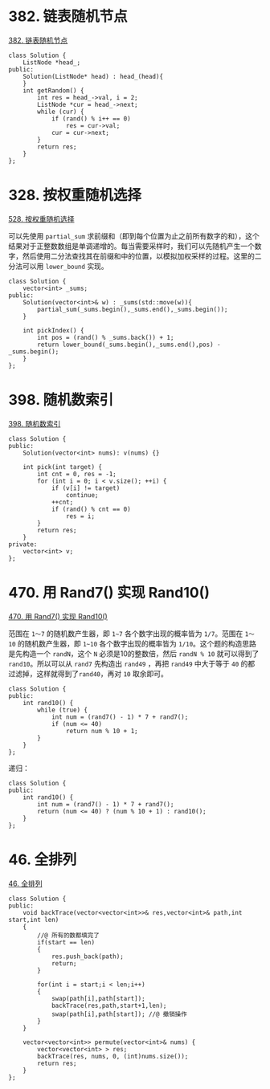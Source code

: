 # 382. 链表随机节点

[382. 链表随机节点](https://leetcode-cn.com/problems/linked-list-random-node/)

```
class Solution {
	ListNode *head_;
public:
    Solution(ListNode* head) : head_(head){
    }
    int getRandom() {
        int res = head_->val, i = 2;
        ListNode *cur = head_->next;
        while (cur) {
            if (rand() % i++ == 0) 
				res = cur->val;
            cur = cur->next;
        }
        return res;
    }   
};
```

# 328. 按权重随机选择

[528. 按权重随机选择](https://leetcode-cn.com/problems/random-pick-with-weight/)

可以先使用 `partial_sum` 求前缀和（即到每个位置为止之前所有数字的和），这个结果对于正整数数组是单调递增的。每当需要采样时，我们可以先随机产生一个数字，然后使用二分法查找其在前缀和中的位置，以模拟加权采样的过程。这里的二分法可以用 `lower_bound` 实现。

```
class Solution {
    vector<int> _sums;
public:
    Solution(vector<int>& w) : _sums(std::move(w)){
        partial_sum(_sums.begin(),_sums.end(),_sums.begin());
    }
    
    int pickIndex() {
        int pos = (rand() % _sums.back()) + 1;
        return lower_bound(_sums.begin(),_sums.end(),pos) - _sums.begin();
    }
};
```

# 398. 随机数索引

[398. 随机数索引](https://leetcode-cn.com/problems/random-pick-index/)

```
class Solution {
public:
    Solution(vector<int> nums): v(nums) {}
    
    int pick(int target) {
        int cnt = 0, res = -1;
        for (int i = 0; i < v.size(); ++i) {
            if (v[i] != target) 
				continue;
            ++cnt;
            if (rand() % cnt == 0) 
				res = i;
        }
        return res;
    }
private:
    vector<int> v;
};
```

# 470. 用 Rand7() 实现 Rand10()

[470. 用 Rand7() 实现 Rand10()](https://leetcode-cn.com/problems/implement-rand10-using-rand7/)

范围在 `1～7` 的随机数产生器，即 `1~7` 各个数字出现的概率皆为 `1/7`。范围在 `1～10` 的随机数产生器，即 `1~10` 各个数字出现的概率皆为 `1/10`。这个题的构造思路是先构造一个 `randN`，这个 `N` 必须是10的整数倍，然后 `randN % 10` 就可以得到了 `rand10`。所以可以从 `rand7` 先构造出 `rand49` ，再把 `rand49` 中大于等于 `40` 的都过滤掉，这样就得到了`rand40`，再对 `10` 取余即可。

```
class Solution {
public:
    int rand10() {
        while (true) {
            int num = (rand7() - 1) * 7 + rand7();
            if (num <= 40) 
                return num % 10 + 1;
        }
    }
};
```

递归：

```
class Solution {
public:
    int rand10() {
        int num = (rand7() - 1) * 7 + rand7();
        return (num <= 40) ? (num % 10 + 1) : rand10();
    }
};
```

# 46. 全排列

[46. 全排列](https://leetcode-cn.com/problems/permutations/)

```
class Solution {
public:
    void backTrace(vector<vector<int>>& res,vector<int>& path,int start,int len)
    {
        //@ 所有的数都填完了
        if(start == len)
        {
            res.push_back(path);
            return;
        }

        for(int i = start;i < len;i++)
        {
            swap(path[i],path[start]);
            backTrace(res,path,start+1,len);
            swap(path[i],path[start]); //@ 撤销操作
        }
    }

    vector<vector<int>> permute(vector<int>& nums) {
        vector<vector<int> > res;
        backTrace(res, nums, 0, (int)nums.size());
        return res;
    }
};
```











